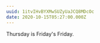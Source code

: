 ```yaml
---
uuid: 1itvIHvBYXMwSUZyUaJCQ8MDcOc
date: 2020-10-15T05:27:00.000Z
---
```


Thursday is Friday's Friday.
